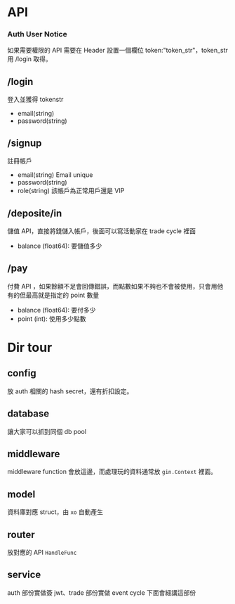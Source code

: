 # API 
### Auth User Notice
如果需要權限的 API 需要在 Header 設置一個欄位 token:"token_str"，token_str 用 /login 取得。

## /login
登入並獲得 tokenstr
- email(string)
- password(string)
## /signup
註冊帳戶
- email(string) Email unique
- password(string)
- role(string) 該帳戶為正常用戶還是 VIP
## /deposite/in
儲值 API，直接將錢儲入帳戶，後面可以寫活動家在 trade cycle 裡面
- balance (float64): 要儲值多少 
## /pay
付費 API ，如果餘額不足會回傳錯誤，而點數如果不夠也不會被使用，只會用他有的但最高就是指定的 point 數量
- balance (float64): 要付多少
- point (int): 使用多少點數


# Dir tour

## config
放 auth 相關的 hash secret，還有折扣設定。

## database
讓大家可以抓到同個 db pool 

## middleware
middleware function 會放這邊，而處理玩的資料通常放 `gin.Context` 裡面。

## model
資料庫對應 struct，由 `xo` 自動產生

## router
放對應的 API `HandleFunc`

## service
auth 部份實做簽 jwt、trade 部份實做 event cycle 下面會細講這部份

